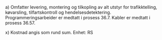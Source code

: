 a) Omfatter levering, montering og tilkopling av alt utstyr for trafikktelling, køvarsling, tilfartskontroll og hendelsesdetektering. Programmeringsarbeider er medtatt i prosess 36.7. Kabler er medtatt i prosess 36.57.

x) Kostnad angis som rund sum. Enhet: RS


